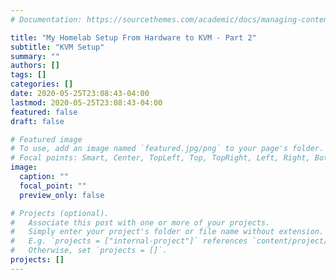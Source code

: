 ```yaml
---
# Documentation: https://sourcethemes.com/academic/docs/managing-content/

title: "My Homelab Setup From Hardware to KVM - Part 2"
subtitle: "KVM Setup"
summary: ""
authors: []
tags: []
categories: []
date: 2020-05-25T23:08:43-04:00
lastmod: 2020-05-25T23:08:43-04:00
featured: false
draft: false

# Featured image
# To use, add an image named `featured.jpg/png` to your page's folder.
# Focal points: Smart, Center, TopLeft, Top, TopRight, Left, Right, BottomLeft, Bottom, BottomRight.
image:
  caption: ""
  focal_point: ""
  preview_only: false

# Projects (optional).
#   Associate this post with one or more of your projects.
#   Simply enter your project's folder or file name without extension.
#   E.g. `projects = ["internal-project"]` references `content/project/deep-learning/index.md`.
#   Otherwise, set `projects = []`.
projects: []
---
```

